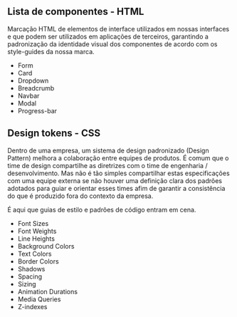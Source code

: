 ## Lista de componentes - HTML
Marcação HTML de elementos de interface utilizados em nossas interfaces e que podem ser utilizados em aplicações de terceiros, garantindo a padronização da identidade visual dos componentes de acordo com os style-guides da nossa marca.

* Form
* Card
* Dropdown
* Breadcrumb
* Navbar
* Modal
* Progress-bar

## Design tokens - CSS
Dentro de uma empresa, um sistema de design padronizado (Design Pattern) melhora a colaboração entre equipes de produtos. É comum que o time de design compartilhe as diretrizes com o time de engenharia / desenvolvimento. Mas não é tão simples compartilhar estas especificações com uma equipe externa se não houver uma definição clara dos padrões adotados para guiar e orientar esses times afim de garantir a consistência do que é produzido fora do contexto da empresa.

É aqui que guias de estilo e padrões de código entram em cena.

* Font Sizes
* Font Weights
* Line Heights
* Background Colors
* Text Colors
* Border Colors
* Shadows
* Spacing
* Sizing
* Animation Durations
* Media Queries
* Z-indexes
